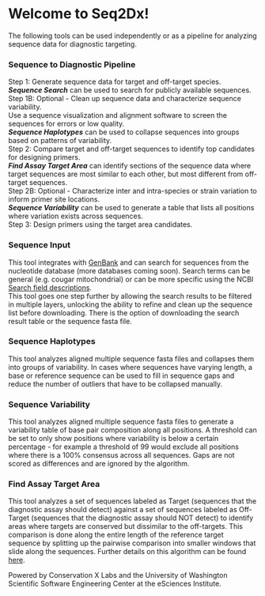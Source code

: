 # Welcome to Seq2Dx!
The following tools can be used independently or as a pipeline for analyzing sequence data for diagnostic targeting. 

### Sequence to Diagnostic Pipeline
Step 1: 
Generate sequence data for target and off-target species.  
***Sequence Search*** can be used to search for publicly available sequences.  
Step 1B: 
Optional - Clean up sequence data and characterize sequence variability.  
Use a sequence visualization and alignment software to screen the sequences for errors or low quality.  
***Sequence Haplotypes*** can be used to collapse sequences into groups based on patterns of variability.  
Step 2: 
Compare target and off-target sequences to identify top candidates for designing primers.  
***Find Assay Target Area*** can identify sections of the sequence data where target sequences are most similar to each other, but most different from off-target sequences.  
Step 2B: 
Optional - Characterize inter and intra-species or strain variation to inform primer site locations.  
***Sequence Variability*** can be used to generate a table that lists all positions where variation exists across sequences.  
Step 3: 
Design primers using the target area candidates.  

### Sequence Input
This tool integrates with [GenBank](https://www.ncbi.nlm.nih.gov/nucleotide/) and can search for sequences from the nucleotide database (more databases coming soon). Search terms can be general (e.g. cougar mitochondrial) or can be more specific using the NCBI [Search field descriptions](https://www.ncbi.nlm.nih.gov/books/NBK49540/).  
This tool goes one step further by allowing the search results to be filtered in multiple layers, unlocking the ability to refine and clean up the sequence list before downloading. There is the option of downloading the search result table or the sequence fasta file.  

### Sequence Haplotypes
This tool analyzes aligned multiple sequence fasta files and collapses them into groups of variability. In cases where sequences have varying length, a base or reference sequence can be used to fill in sequence gaps and reduce the number of outliers that have to be collapsed manually.  

### Sequence Variability
This tool analyzes aligned multiple sequence fasta files to generate a variability table of base pair composition along all positions. A threshold can be set to only show positions where variability is below a certain percentage - for example a threshold of 99 would exclude all positions where there is a 100% consensus across all sequences. Gaps are not scored as differences and are ignored by the algorithm.   

### Find Assay Target Area
This tool analyzes a set of sequences labeled as Target (sequences that the diagnostic assay should detect) against a set of sequences labeled as Off-Target (sequences that the diagnostic assay should NOT detect) to identify areas where targets are conserved but dissimilar to the off-targets. This comparison is done along the entire length of the reference target sequence by splitting up the pairwise comparison into smaller windows that slide along the sequences. Further details on this algorithm can be found [here](https://github.com/kmceres/Thylacine_Design/tree/main/general_primer_design).  


Powered by Conservation X Labs and the University of Washington Scientific Software Engineering Center at the eSciences Institute.
